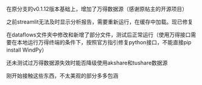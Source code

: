 在原分支的v0.1.12版本基础上，增加了万得数据源（感谢原帖主的开源项目）

之前streamlit无法及时显示分析报告，需要重新运行，在缓存中加载。现已修复

在dataflows文件夹中修改和新增了部分文件，测试后正常运行（使用万得接口需要在本地运行万得终端的条件下，按照官方指引修复python接口，不能直接pip install WindPy）

还未测试过万得数据源失效时能否降级使用akshare和tushare数据源

刚开始接触这些东西，不太美观的部分多多包涵
